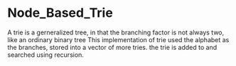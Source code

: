 # Node_Based_Trie

A trie is a gerneralized tree, in that the branching factor is not always two, like an ordinary binary tree 
This implementation of trie used the alphabet as the branches, stored into a vector of more tries.
the trie is added to and searched using recursion. 
